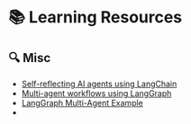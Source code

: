 # 📚 Learning Resources

## 🔍 Misc
- [Self-reflecting AI agents using LangChain](https://vijaykumarkartha.medium.com/self-reflecting-ai-agents-using-langchain-d3a93684da92)
- [Multi-agent workflows using LangGraph](https://vijaykumarkartha.medium.com/multiple-ai-agents-creating-multi-agent-workflows-using-langgraph-and-langchain-0587406ec4e6)
- [LangGraph Multi-Agent Example](https://github.com/langchain-ai/langgraphjs/blob/main/examples/multi_agent/multi_agent_collaboration.ipynb)
- 
